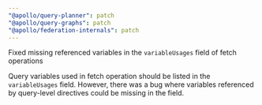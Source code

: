 ```yaml
---
"@apollo/query-planner": patch
"@apollo/query-graphs": patch
"@apollo/federation-internals": patch
---
```


Fixed missing referenced variables in the `variableUsages` field of fetch operations

Query variables used in fetch operation should be listed in the `variableUsages` field. However, there was a bug where variables referenced by query-level directives could be missing in the field.
